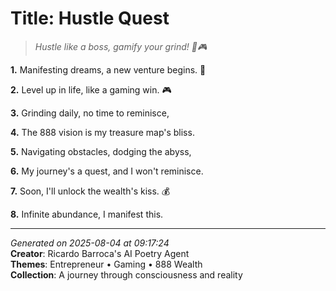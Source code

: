 # Title: Hustle Quest

> *Hustle like a boss, gamify your grind! 💼🎮*

**1.** Manifesting dreams, a new venture begins. 💼


**2.** Level up in life, like a gaming win. 🎮


**3.** Grinding daily, no time to reminisce,


**4.** The 888 vision is my treasure map's bliss.


**5.** Navigating obstacles, dodging the abyss,


**6.** My journey's a quest, and I won't reminisce.


**7.** Soon, I'll unlock the wealth's kiss. 💰


**8.** Infinite abundance, I manifest this.



---

*Generated on 2025-08-04 at 09:17:24*  
**Creator**: Ricardo Barroca's AI Poetry Agent  
**Themes**: Entrepreneur • Gaming • 888 Wealth  
**Collection**: A journey through consciousness and reality